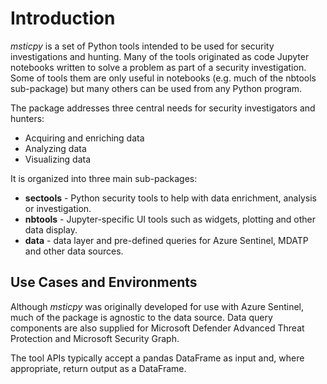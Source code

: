# Introduction

*msticpy* is a set of Python tools intended to be used for security
investigations and hunting. Many of the tools originated as code Jupyter
notebooks written to solve a problem as part of a security
investigation. Some of tools them are only useful in notebooks (e.g.
much of the nbtools sub-package) but many others can be used from any
Python program.

The package addresses three central needs for security investigators and
hunters:

-   Acquiring and enriching data
-   Analyzing data
-   Visualizing data

It is organized into three main sub-packages:

-   **sectools** - Python security tools to help with data enrichment,
    analysis or investigation.
-   **nbtools** - Jupyter-specific UI tools such as widgets, plotting
    and other data display.
-   **data** - data layer and pre-defined queries for Azure Sentinel,
    MDATP and other data sources.

Use Cases and Environments
--------------------------

Although *msticpy* was originally developed for use with Azure Sentinel,
much of the package is agnostic to the data source. Data query
components are also supplied for Microsoft Defender Advanced Threat
Protection and Microsoft Security Graph.

The tool APIs typically accept a pandas DataFrame as input and, where
appropriate, return output as a DataFrame.
